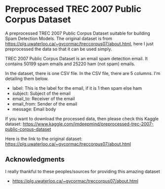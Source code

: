 # Preprocessed TREC 2007 Public Corpus Dataset

A preprocessed TREC 2007 Public Corpus Dataset suitable for building Spam Detection Models. The original dataset is from https://plg.uwaterloo.ca/~gvcormac/treccorpus07/about.html, here I just preprocessed the data so that it can be used simply.

TREC 2007 Public Corpus Dataset is an email spam detection email. It contains 50199 spam emails and 25220 ham (not spam) emails.

In the dataset, there is one CSV file. In the CSV file, there are 5 columns. I'm detailing them below.

- label: This is the label for the email, if it is 1 then spam else ham
- subject: Subject of the email
- email_to: Receiver of the email
- email_from: Sender of the email
- message: Email body

If you want to download the processed data, then please check this Kaggle dataset: https://www.kaggle.com/imdeepmind/preprocessed-trec-2007-public-corpus-dataset

Here is the link to the original dataset: https://plg.uwaterloo.ca/~gvcormac/treccorpus07/about.html

## Acknowledgments
I really thankful to these peoples/sources for providing this amazing dataset

- https://plg.uwaterloo.ca/~gvcormac/treccorpus07/about.html
